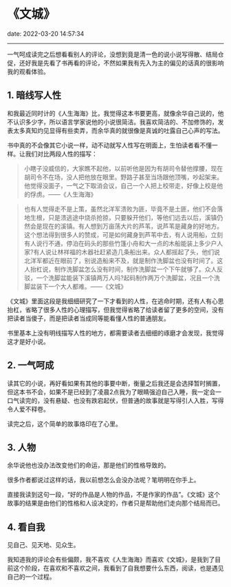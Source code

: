 # 《文城》
date: 2022-03-20 14:57:34

---

一气呵成读完之后想看看别人的评论，没想到竟是清一色的说小说写得散、结局仓促，还好我是先看了书再看的评论，不然如果我有先入为主的偏见的话真的很影响我的观看体验。

## 1. 暗线写人性

和我最近同时计的《人生海海》比，我觉得这本书要更高，就像余华自己说的，他不认识多少字，所以语言学家说他的小说很简洁。我喜欢简洁的、不加修饰的，发表太多真知灼见显得有些卖弄，而余华真的就很像是真诚的吐露自己心声的写法。

书中真的不会像其它小说一样，动不动就写人性写在明面上，生怕读者看不懂一样。让我们对比两段人性的描写：

> 小瞎子没威信的，大家瞧不起他，以前听他是因为有胡司令替他撑腰，现在胡司令不在场，没人把他放在眼里。野路子甚至当场跟他顶嘴，吵起架来。他觉得没面子，一气之下取消会议，自己一个人把上校带走，好像上校是他的俘虏。——《人生海海》

> 也有人觉得走不是上策，虽然北洋军溃败为匪，毕竟不是土匪，他们不会落地生根，只是溃逃途中烧杀抢掠，只要躲开他们，等他们远去以后，溪镇仍然会是现在的溪镇。有人想到万亩荡大片的芦苇，说芦苇是藏身的好地方。这个想法得到很多人的赞成，可是如何藏身到芦苇中去，有人说用船，立刻有人说行不通，停泊在码头的那些竹篷小舟和大一点的木船能装上多少户人家?有人说让林祥福的木器社赶紧造几条船出来。众人都摇起了头，他们说北洋军都近在眼前了，别说造船来不及，就是制作洗脚盆也没有时间了。这人抬杠说，制作洗脚盆怎么没有时间，制作洗脚盆一个下午就够了。众人反驳，一个洗脚盆能装下溪镇两万人吗?起码制作两万个洗脚盆，况且一个洗脚盆装下一个大人都难。——《文城》

《文城》里面这段是我细细研究了一下才看到的人性，在逃命时期，还有人有心思抬杠，省略了很多人性的心理描写，但我觉得省略了给读者留了更多的空间，没有把读者当傻子，而是把读者当成同等能看懂人性的普通朋友。

书里基本上没有明线描写人性的地方，都需要读者去细细的琢磨才会发现，我觉得这才是好小说。

## 2. 一气呵成

读其它的小说，再好看如果有其他的事要中断，衡量之后我还是会选择暂时搁置，但这本书不会，如果不是已经到了凌晨2点我为了眼睛强迫自己入睡，我一定会一口气读完的，没有悬疑、也没有跌宕起伏，但普通的故事就是写得引人入胜，写得令人爱不释卷。

读完之后，这个简单的故事烙印在了心里。

## 3. 人物

余华说他也没办法改变他们的命运，那是他们的性格导致的。

很多作者都说过这样的话，我以前想怎么会没办法呢？笔明明在你手上。

直接我读到这句一段，“好的作品是人物的作品，不是作家的作品”。《文城》这个故事的结果是由他们的性格和人设决定的，作者只是帮助他们走向那个结局而已。

## 4. 看自我

见自己、见天地、见众生。

我知道我的评论会有些偏颇，我不喜欢《人生海海》而喜欢《文城》，是我到了目前这个阶段，在喜欢和不喜欢之间，我看到了自我想要什么东西，阅读，也是遇见自己的一个过程。